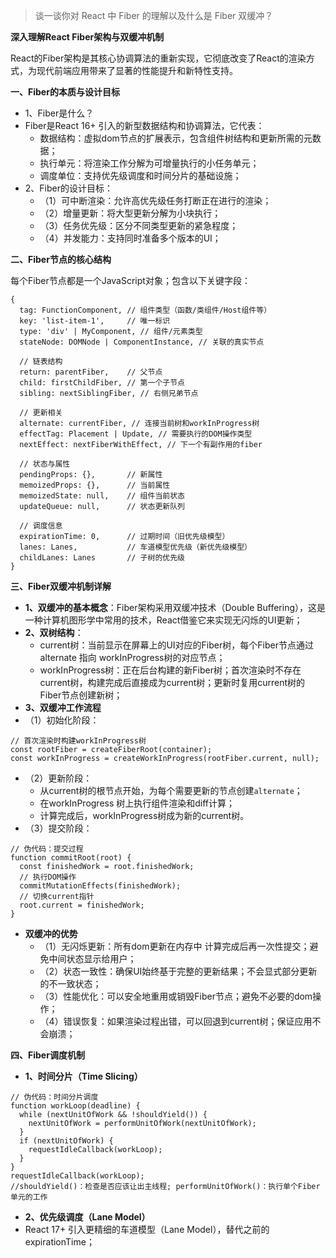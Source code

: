 > 谈一谈你对 React 中 Fiber 的理解以及什么是 Fiber 双缓冲？

**深入理解React Fiber架构与双缓冲机制**

React的Fiber架构是其核心协调算法的重新实现，它彻底改变了React的渲染方式，为现代前端应用带来了显著的性能提升和新特性支持。

**一、Fiber的本质与设计目标**
- 1、Fiber是什么？
- Fiber是React 16+ 引入的新型数据结构和协调算法，它代表：
   - 数据结构：虚拟dom节点的扩展表示，包含组件树结构和更新所需的元数据；
   - 执行单元：将渲染工作分解为可增量执行的小任务单元；
   - 调度单位：支持优先级调度和时间分片的基础设施；
- 2、Fiber的设计目标：
   - （1）可中断渲染：允许高优先级任务打断正在进行的渲染；
   - （2）增量更新：将大型更新分解为小块执行；
   - （3）任务优先级：区分不同类型更新的紧急程度；
   - （4）并发能力：支持同时准备多个版本的UI；
 
**二、Fiber节点的核心结构**

每个Fiber节点都是一个JavaScript对象；包含以下关键字段：
```
{
  tag: FunctionComponent, // 组件类型（函数/类组件/Host组件等）
  key: 'list-item-1',     // 唯一标识
  type: 'div' | MyComponent, // 组件/元素类型
  stateNode: DOMNode | ComponentInstance, // 关联的真实节点
  
  // 链表结构
  return: parentFiber,    // 父节点
  child: firstChildFiber, // 第一个子节点
  sibling: nextSiblingFiber, // 右侧兄弟节点
  
  // 更新相关
  alternate: currentFiber, // 连接当前树和workInProgress树
  effectTag: Placement | Update, // 需要执行的DOM操作类型
  nextEffect: nextFiberWithEffect, // 下一个有副作用的fiber
  
  // 状态与属性
  pendingProps: {},       // 新属性
  memoizedProps: {},      // 当前属性
  memoizedState: null,    // 组件当前状态
  updateQueue: null,      // 状态更新队列
  
  // 调度信息
  expirationTime: 0,      // 过期时间（旧优先级模型）
  lanes: Lanes,           // 车道模型优先级（新优先级模型）
  childLanes: Lanes       // 子树的优先级
}
```

**三、Fiber双缓冲机制详解**

- **1、双缓冲的基本概念**：Fiber架构采用双缓冲技术（Double Buffering），这是一种计算机图形学中常用的技术，React借鉴它来实现无闪烁的UI更新；
- **2、双树结构**：
   - current树：当前显示在屏幕上的UI对应的Fiber树，每个Fiber节点通过alternate 指向 workInProgress树的对应节点；
   - workInProgress树：正在后台构建的新Fiber树；首次渲染时不存在current树，构建完成后直接成为current树；更新时复用current树的Fiber节点创建新树；
- **3、双缓冲工作流程**
- （1）初始化阶段：
```
// 首次渲染时构建workInProgress树
const rootFiber = createFiberRoot(container);
const workInProgress = createWorkInProgress(rootFiber.current, null);
```
- （2）更新阶段：
   - 从current树的根节点开始，为每个需要更新的节点创建`alternate`；
   - 在workInProgress 树上执行组件渲染和diff计算；
   - 计算完成后，workInProgress树成为新的current树。
- （3）提交阶段：
```
// 伪代码：提交过程
function commitRoot(root) {
  const finishedWork = root.finishedWork;
  // 执行DOM操作
  commitMutationEffects(finishedWork);
  // 切换current指针
  root.current = finishedWork;
}
```
- **双缓冲的优势**
   - （1）无闪烁更新：所有dom更新在内存中 计算完成后再一次性提交；避免中间状态显示给用户；
   - （2）状态一致性：确保UI始终基于完整的更新结果；不会显式部分更新的不一致状态；
   - （3）性能优化：可以安全地重用或销毁Fiber节点；避免不必要的dom操作；
   - （4）错误恢复：如果渲染过程出错，可以回退到current树；保证应用不会崩溃；
 
**四、Fiber调度机制**
- **1、时间分片（Time Slicing）**
```
// 伪代码：时间分片调度
function workLoop(deadline) {
  while (nextUnitOfWork && !shouldYield()) {
    nextUnitOfWork = performUnitOfWork(nextUnitOfWork);
  }
  if (nextUnitOfWork) {
    requestIdleCallback(workLoop);
  }
}
requestIdleCallback(workLoop);
//shouldYield()：检查是否应该让出主线程; performUnitOfWork()：执行单个Fiber单元的工作
```

- **2、优先级调度（Lane Model）**
- React 17+ 引入更精细的车道模型（Lane Model），替代之前的expirationTime；



 







